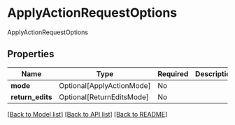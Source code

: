 # ApplyActionRequestOptions

ApplyActionRequestOptions

## Properties
| Name | Type | Required | Description |
| ------------ | ------------- | ------------- | ------------- |
**mode** | Optional[ApplyActionMode] | No |  |
**return_edits** | Optional[ReturnEditsMode] | No |  |


[[Back to Model list]](../../../README.md#models-v2-link) [[Back to API list]](../../../README.md#documentation-for-api-endpoints) [[Back to README]](../../../README.md)
